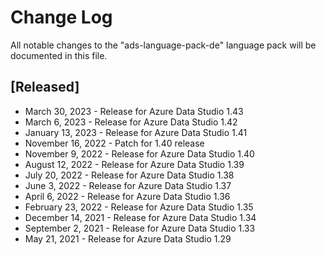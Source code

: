 # Change Log
All notable changes to the "ads-language-pack-de" language pack will be documented in this file.

## [Released]
* March 30, 2023 - Release for Azure Data Studio 1.43
* March 6, 2023 - Release for Azure Data Studio 1.42
* January 13, 2023 - Release for Azure Data Studio 1.41
* November 16, 2022 - Patch for 1.40 release
* November 9, 2022 - Release for Azure Data Studio 1.40
* August 12, 2022 - Release for Azure Data Studio 1.39
* July 20, 2022 - Release for Azure Data Studio 1.38
* June 3, 2022 - Release for Azure Data Studio 1.37
* April 6, 2022 - Release for Azure Data Studio 1.36
* February 23, 2022 - Release for Azure Data Studio 1.35
* December 14, 2021 - Release for Azure Data Studio 1.34
* September 2, 2021 - Release for Azure Data Studio 1.33
* May 21, 2021 - Release for Azure Data Studio 1.29
